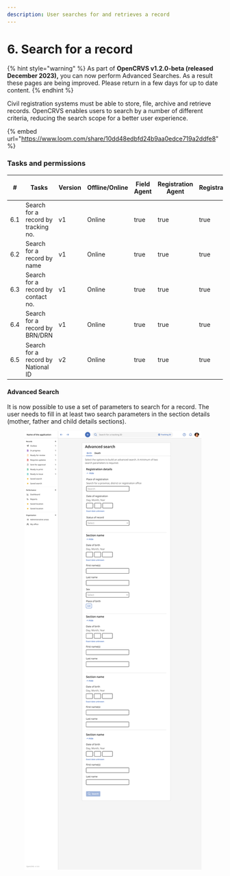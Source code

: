 ```yaml
---
description: User searches for and retrieves a record
---
```


# 6. Search for a record

{% hint style="warning" %}
As part of **OpenCRVS v1.2.0-beta (released December 2023),** you can now perform Advanced Searches.  As a result these pages are being improved.  Please return in a few days for up to date content. &#x20;
{% endhint %}

Civil registration systems must be able to store, file, archive and retrieve records. OpenCRVS enables users to search by a number of different criteria, reducing the search scope for a better user experience.&#x20;

{% embed url="https://www.loom.com/share/10dd48edbfd24b9aa0edce719a2ddfe8" %}

### Tasks and permissions

<table><thead><tr><th>#</th><th>Tasks</th><th>Version</th><th>Offline/Online</th><th data-type="checkbox">Field Agent</th><th data-type="checkbox">Registration Agent</th><th data-type="checkbox">Registrar</th><th data-type="checkbox">National Registrar</th><th data-type="checkbox">Performance Manager</th><th data-type="checkbox">Local System Admin</th><th data-type="checkbox">National System Admin</th></tr></thead><tbody><tr><td>6.1</td><td>Search for a record by tracking no.</td><td>v1</td><td>Online</td><td>true</td><td>true</td><td>true</td><td>true</td><td>false</td><td>false</td><td>false</td></tr><tr><td>6.2</td><td>Search for a record by name</td><td>v1</td><td>Online</td><td>true</td><td>true</td><td>true</td><td>true</td><td>false</td><td>false</td><td>false</td></tr><tr><td>6.3</td><td>Search for a record by contact no.</td><td>v1</td><td>Online</td><td>true</td><td>true</td><td>true</td><td>true</td><td>false</td><td>false</td><td>false</td></tr><tr><td>6.4 </td><td>Search for a record by BRN/DRN</td><td>v1</td><td>Online</td><td>true</td><td>true</td><td>true</td><td>true</td><td>false</td><td>false</td><td>false</td></tr><tr><td>6.5</td><td>Search for a record by National ID</td><td>v2</td><td>Online</td><td>true</td><td>true</td><td>true</td><td>false</td><td>false</td><td>false</td><td>false</td></tr></tbody></table>

#### Advanced Search&#x20;

It is now possible to use a set of parameters to search for a record. The user needs to fill in at least two search parameters in the section details (mother, father and child details sections).

<figure><img src="../../.gitbook/assets/advanced-birth (1).png" alt=""><figcaption></figcaption></figure>
